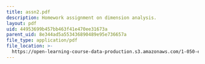 ```yaml
---
title: assn2.pdf
description: Homework assignment on dimension analysis.
layout: pdf
uid: 44953699b457bb463f41e470ee31673a
parent_uid: 8e344ad5a553436890489e95e736657a
file_type: application/pdf
file_location: >-
  https://open-learning-course-data-production.s3.amazonaws.com/1-050-engineering-mechanics-i-fall-2007/44953699b457bb463f41e470ee31673a_assn2.pdf
---
```

